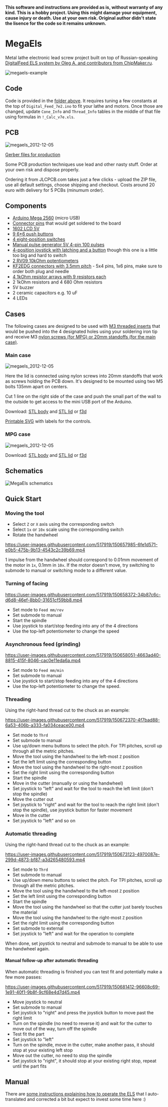 **This software and instructions are provided as is, without warranty of any kind. This is a hobby project. Using this might damage your equipment, cause injury or death. Use at your own risk. Original author didn't state the lisence for the code so it remains unknown.**

# MegaEls

Metal lathe electronic lead screw project built on top of Russian-speaking [DigitalFeed ELS system by Oleg A. and contributors from ChipMaker.ru](https://www.chipmaker.ru/topic/118083/).

![megaels-example](https://user-images.githubusercontent.com/517919/147279909-92772466-749f-495c-bee4-87cd6dff6e9c.jpg)

## Code

Code is provided in the [folder above](https://github.com/kachurovskiy/megaels/tree/main/Digital_Feed_7e2). It requires tuning a few constants at the top of `Digital_Feed_7e2.ino` to fit your lathe and motors. Once those are changed, update `Cone_Info` and `Thread_Info` tables in the middle of that file using formulas in `!_Calc_v7e.xls`.

## PCB

![megaels_2012-12-05](https://user-images.githubusercontent.com/517919/146578632-993fc083-6fc4-4a29-a345-051907fbcaa5.jpg)

[Gerber files for production](https://github.com/kachurovskiy/megaels/raw/main/PCB_20211205/Gerber_PCB_MegaEls_20211205.zip)

Some PCB production techniques use lead and other nasty stuff. Order at your own risk and dispose properly.

Ordering it from JLCPCB.com takes just a few clicks - upload the ZIP file, use all default settings, choose shipping and checkout. Costs around 20 euro with delivery for 5 PCBs (minumum order).

## Components

- [Arduino Mega 2560](https://www.aliexpress.com/item/32850843888.html) (micro USB)
- [Connector pins](https://www.aliexpress.com/item/1005002577212594.html) that would get soldered to the board
- [1602 LCD 5V](https://www.aliexpress.com/item/32326489466.html)
- [9 6\*6 push buttons](https://www.aliexpress.com/item/32862548214.html)
- [4 eight-position switches](https://www.aliexpress.com/item/4000700310059.html)
- [Manual pulse generator 5V 4-pin 100 pulses](https://www.aliexpress.com/item/32949618549.html)
- [4-position joystick with latching and a button](https://www.aliexpress.com/item/4000893010190.html) though this one is a little too big and hard to switch
- [2 RV09 10kOhm potentiometers](https://www.aliexpress.com/item/4000078097697.html)
- [KF2EDG connectors with 3.5mm pitch](https://www.aliexpress.com/item/1005003085954456.html) - 5x4 pins, 1x6 pins, make sure to order both plug and needle
- [4 1kOhm resistor arrays with 9 resistors each](https://www.aliexpress.com/item/32840103807.html)
- 2 1kOhm resistors and 4 680 Ohm resistors
- 5V buzzer
- 2 ceramic capacitors e.g. 10 uF
- 4 LEDs

## Cases

The following cases are designed to be used with [M3 threaded inserts](https://www.aliexpress.com/item/32430148405.html) that would be pushed into the 4 designated holes using your soldering iron tip and receive M3 [nylon screws (for MPG) or 20mm standoffs (for the main case)](https://www.aliexpress.com/item/32617866125.html). 

### Main case

![megaels_2012-12-05](https://github.com/kachurovskiy/megaels/raw/main/cases/megaels-case.png)

Here the lid is connected using nylon screws into 20mm standoffs that work as screws holding the PCB down. It's designed to be mounted using two M5 bolts 135mm apart on centers.

Cut 1 line on the right side of the case and push the small part of the wall to the outside to get access to the mini USB port of the Arduino.

Download: [STL body](https://github.com/kachurovskiy/megaels/raw/main/cases/megaels-case-body.stl) and [STL lid](https://github.com/kachurovskiy/megaels/raw/main/cases/megaels-case-lid.stl) or [f3d](https://github.com/kachurovskiy/megaels/raw/main/cases/MegaElsCase.f3d)

[Printable SVG](https://github.com/kachurovskiy/megaels/raw/main/megaels-face.svg) with labels for the controls.

### MPG case

![megaels_2012-12-05](https://github.com/kachurovskiy/megaels/raw/main/cases/megaels-mpg.png)

Download: [STL body](https://github.com/kachurovskiy/megaels/raw/main/cases/megaels-mpg-body.stl) and [STL lid](https://github.com/kachurovskiy/megaels/raw/main/cases/megaels-mpg-lid.stl) or [f3d](https://github.com/kachurovskiy/megaels/raw/main/cases/MegaElsMPG.f3d)

## Schematics

![MegaEls schematics](https://github.com/kachurovskiy/megaels/raw/main/PCB_20211205/Schematic_MegaEls_2021-12-05.png)

## Quick Start

### Moving the tool

- Select `Z` or `X` axis using the corresponding switch
- Select `1x` or `10x` scale using the corresponding switch
- Rotate the handwheel

https://user-images.githubusercontent.com/517919/150657985-6fe1d571-e0b5-475b-9b13-4543c2c39b69.mp4

1 impulse from the handwheel should correspond to 0.01mm movement of the motor in `1x`, 0.1mm in `10x`. If the motor doesn't move, try switching to submode to manual or switching mode to a different value.

### Turning of facing

https://user-images.githubusercontent.com/517919/150658372-34b87c6c-d6d8-46ef-8bb0-31651cf59bb8.mp4

- Set mode to `Feed mm/rev`
- Set submode to manual
- Start the spindle
- Use joystick to start/stop feeding into any of the 4 directions
- Use the top-left potentiometer to change the speed

### Asynchronous feed (grinding)

https://user-images.githubusercontent.com/517919/150658051-4663ad40-8815-415f-8046-cac0e11eda6a.mp4

- Set mode to `Feed mm/min`
- Set submode to manual
- Use joystick to start/stop feeding into any of the 4 directions
- Use the top-left potentiometer to change the speed.

### Threading

Using the right-hand thread cut to the chuck as an example:

https://user-images.githubusercontent.com/517919/150672370-4f7bad88-6a53-406b-a333-fa034ceace00.mp4

- Set mode to `Thrd`
- Set submode to manual
- Use up/down menu buttons to select the pitch. For TPI pitches, scroll up through all the metric pitches.
- Move the tool using the handwheel to the left-most `Z` position
- Set the left limit using the corresponding button
- Move the tool using the handwheel to the right-most `Z` position
- Set the right limit using the corresponding button
- Start the spindle
- Move in the cutter (manually or using the handwheel)
- Set joystick to "left" and wait for the tool to reach the left limit (don't stop the spindle)
- Move the cutter out
- Set joystick to "right" and wait for the tool to reach the right limit (don't stop the spindle), use joystick button for faster movement
- Move in the cutter
- Set joystick to "left" and so on

### Automatic threading

Using the right-hand thread cut to the chuck as an example:

https://user-images.githubusercontent.com/517919/150673123-4970087e-299d-4873-bf87-a3d265480593.mp4

- Set mode to `Thrd`
- Set submode to manual
- Use up/down menu buttons to select the pitch. For TPI pitches, scroll up through all the metric pitches.
- Move the tool using the handwheel to the left-most `Z` position
- Set the left limit using the corresponding button
- Start the spindle
- Move the tool using the handwheel so that the cutter just barely touches the material
- Move the tool using the handwheel to the right-most `Z` position
- Set the right limit using the corresponding button
- Set submode to external
- Set joystick to "left" and wait for the operation to complete

When done, set joystick to neutral and submode to manual to be able to use the handwheel again.

#### Manual follow-up after automatic threading

When automatic threading is finished you can test fit and potentially make a few more passes:

https://user-images.githubusercontent.com/517919/150681412-96608c69-1e91-40f1-9b8f-9cf68e4d7d45.mp4

- Move joystick to neutral
- Set submode to manual
- Set joystick to "right" and press the joystick button to move past the right limit
- Turn on the spindle (no need to reverse it) and wait for the cutter to move out of the way, turn off the spindle
- Test fit the part
- Set joystick to "left"
- Turn on the spindle, move in the cutter, make another pass, it should stop at your existing left stop
- Move out the cutter, no need to stop the spindle
- Set joystick to "right", it should stop at your existing right stop, repeat until the part fits

## Manual

There are [some instructions explaining how to operate the ELS](https://github.com/kachurovskiy/megaels/blob/main/Digital_Feed_7e2/manual.md) that I auto-translated and corrected a bit but expect to invest some time here :)
